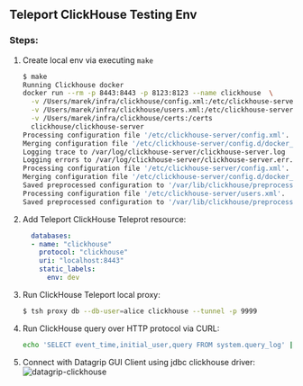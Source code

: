 ## Teleport ClickHouse Testing Env

### Steps:
1) Create local env via executing `make`
    ```bash
    $ make
    Running Clickhouse docker
    docker run --rm -p 8443:8443 -p 8123:8123 --name clickhouse  \
      -v /Users/marek/infra/clickhouse/config.xml:/etc/clickhouse-server/config.xml       \
      -v /Users/marek/infra/clickhouse/users.xml:/etc/clickhouse-server/users.xml         \
      -v /Users/marek/infra/clickhouse/certs:/certs                                       \
      clickhouse/clickhouse-server
    Processing configuration file '/etc/clickhouse-server/config.xml'.
    Merging configuration file '/etc/clickhouse-server/config.d/docker_related_config.xml'.
    Logging trace to /var/log/clickhouse-server/clickhouse-server.log
    Logging errors to /var/log/clickhouse-server/clickhouse-server.err.log
    Processing configuration file '/etc/clickhouse-server/config.xml'.
    Merging configuration file '/etc/clickhouse-server/config.d/docker_related_config.xml'.
    Saved preprocessed configuration to '/var/lib/clickhouse/preprocessed_configs/config.xml'.
    Processing configuration file '/etc/clickhouse-server/users.xml'.
    Saved preprocessed configuration to '/var/lib/clickhouse/preprocessed_configs/users.xml'.
    ```
2) Add Teleport ClickHouse Teleprot resource:
    ```yaml
      databases:
      - name: "clickhouse"
        protocol: "clickhouse"
        uri: "localhost:8443"
        static_labels:
          env: dev
    ```
3) Run ClickHouse Teleport local proxy:
    ```bash
    $ tsh proxy db --db-user=alice clickhouse --tunnel -p 9999
    ```
4) Run ClickHouse query over HTTP protocol via CURL:
    ```bash
    echo 'SELECT event_time,initial_user,query FROM system.query_log' | curl 'http://localhost:9999/'  --data-binary @-
    ```
5) Connect with Datagrip GUI Client using jdbc clickhouse driver:
  ![datagrip-clickhouse](https://user-images.githubusercontent.com/22402974/226206085-34dcdded-7329-458d-8493-f9ed88346176.png)

